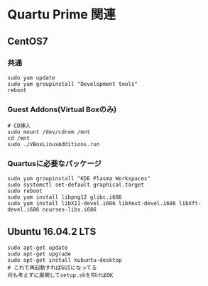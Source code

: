 # Quartu Prime 関連
## CentOS7

### 共通
```
sudo yum update
sudo yum groupinstall "Development tools"
reboot
```

### Guest Addons(Virtual Boxのみ)
```
# CD挿入
sudo mount /dev/cdrom /mnt
cd /mnt
sudo ./VBoxLinuxAdditions.run

```
### Quartusに必要なパッケージ
```
sudo yum groupinstall "KDE Plasma Workspaces"
sudo systemctl set-default graphical.target
sudo reboot
sudo yum install libpng12 glibc.i686
sudo yum install libX11-devel.i686 libXext-devel.i686 libXft-devel.i686 ncurses-libs.i686
```

## Ubuntu 16.04.2 LTS
```
sudo apt-get update
sudo apt-get upgrade
sudo apt-get install kubuntu-desktop
# これで再起動すればGUIになってる
何も考えずに展開してsetup.shを叩けばOK

```
